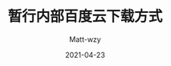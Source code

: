 ---
layout: post
title:  暂行内部百度云下载方式
date: 2021-04-23
author: Matt-wzy
tags: [note]
comments: true
toc: true
#theme: github-dark-orshen
---